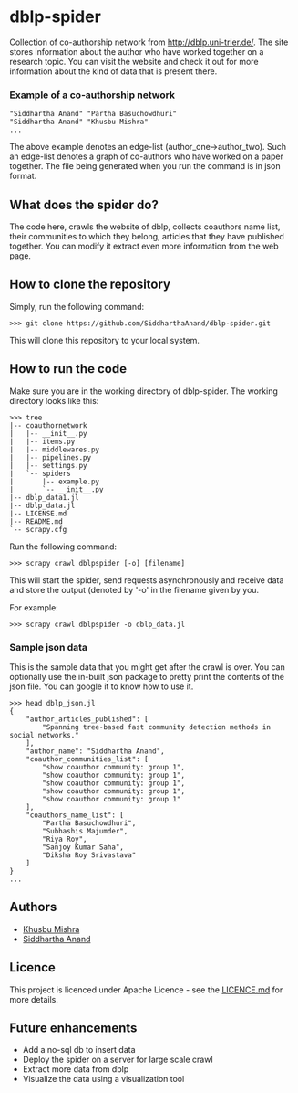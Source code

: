# dblp-spider
 Collection of co-authorship network from http://dblp.uni-trier.de/. The site stores
 information about the author who have worked together on a research topic. You can
 visit the website and check it out for more information about the kind of data
 that is present there.

### Example of a co-authorship network
```
"Siddhartha Anand" "Partha Basuchowdhuri"
"Siddhartha Anand" "Khusbu Mishra"
...
```
The above example denotes an edge-list (author_one->author_two). Such an edge-list
denotes a graph of co-authors who have worked on a paper together. The file being
generated when you run the command is in json format.

## What does the spider do?
The code here, crawls the website of dblp, collects coauthors name list, their communities
to which they belong, articles that they have published together. You can modify it extract
even more information from the web page.

## How to clone the repository
Simply, run the following command:
```
>>> git clone https://github.com/SiddharthaAnand/dblp-spider.git
```
This will clone this repository to your local system. 

## How to run the code
Make sure you are in the working directory of dblp-spider. The working directory looks like this:
```
>>> tree
|-- coauthornetwork
|   |-- __init__.py
|   |-- items.py
|   |-- middlewares.py
|   |-- pipelines.py
|   |-- settings.py
|   `-- spiders
|       |-- example.py
|       `-- __init__.py
|-- dblp_data1.jl
|-- dblp_data.jl
|-- LICENSE.md
|-- README.md
`-- scrapy.cfg
```
Run the following command:
```
>>> scrapy crawl dblpspider [-o] [filename]
```

This will start the spider, send requests asynchronously and receive data and store the
output (denoted by '-o' in the filename given by you.

For example:
```
>>> scrapy crawl dblpspider -o dblp_data.jl
```

### Sample json data
This is the sample data that you might get after the crawl is over.
You can optionally use the in-built json package to pretty print the
contents of the json file. You can google it to know how to use it.
```
>>> head dblp_json.jl
{
    "author_articles_published": [
        "Spanning tree-based fast community detection methods in social networks."
    ],
    "author_name": "Siddhartha Anand",
    "coauthor_communities_list": [
        "show coauthor community: group 1",
        "show coauthor community: group 1",
        "show coauthor community: group 1",
        "show coauthor community: group 1",
        "show coauthor community: group 1"
    ],
    "coauthors_name_list": [
        "Partha Basuchowdhuri",
        "Subhashis Majumder",
        "Riya Roy",
        "Sanjoy Kumar Saha",
        "Diksha Roy Srivastava"
    ]
}
...
```
## Authors
* [Khusbu Mishra](https://github.com/Khusbu)
* [Siddhartha Anand](https://github.com/SiddharthaAnand)

## Licence
This project is licenced under Apache Licence - see the [LICENCE.md](/LICENCE.md) for more details.
## Future enhancements
* Add a no-sql db to insert data 
* Deploy the spider on a server for large scale crawl
* Extract more data from dblp
* Visualize the data using a visualization tool
